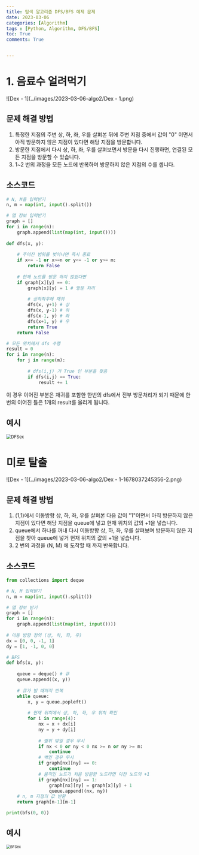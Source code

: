 ```yaml
---
title: 탐색 알고리즘 DFS/BFS 예제 문제
date: 2023-03-06
categories: [Algorithm]
tags : [Python, Algorithm, DFS/BFS]
toc: True
comments: True


---
```




# 1. 음료수 얼려먹기

![Dex - 1](../images/2023-03-06-algo2/Dex - 1.png)

## 문제 해결 방법

1. 특정한 지점의 주변 상, 하, 좌, 우를 살펴본 뒤에 주변 지점 중에서 값이 "0" 이면서 아직 방문하지 않은 지점이 있다면 해당 지점을 방문합니다. 
2. 방문한 지점에서 다시 상, 하, 좌, 우를 살펴보면서 방문을 다시 진행하면, 연결된 모든 지점을 방문할 수 있습니다.
3. 1~2 번의 과정을 모든 노드에 반복하며 방문하지 않은 지점의 수를 셉니다.



## 소스코드

```python
# N, M을 입력받기
n, m = map(int, input().split())

# 맵 정보 입력받기
graph = []
for i in range(n):
    graph.append(list(map(int, input())))
    
def dfs(x, y):
    
    # 주어진 범위를 벗어나면 즉시 종료
    if x<= -1 or x>=n or y<= -1 or y>= m:
        return False
    
    # 현재 노드를 방문 하지 않았다면
    if graph[x][y] == 0:
        graph[x][y] = 1 # 방문 처리
        
        # 상하좌우에 재귀
        dfs(x, y+1) # 상
        dfs(x, y-1) # 하
        dfs(x-1, y) # 좌
        dfs(x+1, y) # 우
        return True
   	return False

# 모든 위치에서 dfs 수행
result = 0
for i in range(n):
    for j in range(m):
        
        # dfs(i,j) 가 True 인 부분을 찾음
        if dfs(i,j) == True:
            result += 1
```

이 경우 이어진 부분은 재귀를 포함한 한번의 dfs에서 전부 방문처리가 되기 때문에 한번의 이어진 틀은 1개의 result를 올리게 됩니다.

## 예시

<img src="{{site.url}}/images/2023-03-06-algo2/DFSex.gif" alt="DFSex" style="zoom: 80%;" />

# 미로 탈출

![Dex - 1](../images/2023-03-06-algo2/Dex - 1-1678037245356-2.png)

## 문제 해결 방법

1. (1,1)에서 이동방향 상, 하, 좌, 우를 살펴본 다음 값이 "1"이면서 아직 방문하지 않은 지점이 있다면 해당 지점을 queue에 넣고 현재 위치의 값의 +1을 넣습니다.
2. queue에서 하나를 꺼내 다시 이동방향 상, 하, 좌, 우를 살펴보며 방문하지 않은 지점을 찾아 queue에 넣거 현재 위치의 값의 +1을 넣습니다.
3. 2 번의 과정을 (N, M) 에 도착할 때 까지 반복합니다.



## 소스코드

```python
from collections import deque

# N, M 입력받기
n, m = map(int, input().split())

# 맵 정보 받기
graph = []
for i in range(n):
    graph.append(list(map(int, input())))
    
# 이동 방향 정의 (상, 하, 좌, 우)
dx = [0, 0, -1, 1]
dy = [1, -1, 0, 0]

# BFS
def bfs(x, y):
    
    queue = deque() # 큐
    queue.append((x, y))
    
    # 큐가 빌 때까지 반복
    while queue:
        x, y = queue.popleft()
        
        # 현재 위치에서 상, 하, 좌, 우 위치 확인
        for i in range(4):
            nx = x + dx[i]
            ny = y + dy[i]
            
            # 범위 밖일 경우 무시
            if nx < 0 or ny < 0 nx >= n or ny >= m:
                continue
            # 벽인 경우 무시
            if graph[nx][ny] == 0:
                continue
            # 움직인 노드가 처음 방문한 노드라면 이전 노드의 +1
            if graph[nx][ny] == 1:
                graph[nx][ny] = graph[x][y] + 1
                queue.append((nx, ny))
    # n, m 지점의 값 반환
    return graph[n-1][m-1]

print(bfs(0, 0))
```



## 예시



<img src="{{site.url}}/images/2023-03-06-algo2/BFSex-1678036521447-1.gif" alt="BFSex" style="zoom:67%;" />
